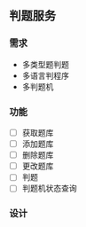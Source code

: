## 判题服务

### 需求

- 多类型题判题
- 多语言判程序
- 多判题机

### 功能

- [ ] 获取题库
- [ ] 添加题库
- [ ] 删除题库
- [ ] 更改题库
- [ ] 判题
- [ ] 判题机状态查询

### 设计